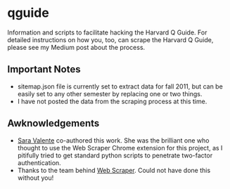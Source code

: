 # qguide
Information and scripts to facilitate hacking the Harvard Q Guide.  For detailed instructions on how you, too, can scrape the Harvard Q Guide, please see my Medium post about the process.

## Important Notes
* sitemap.json file is currently set to extract data for fall 2011, but can be easily set to any other semester by replacing one or two things.  
* I have not posted the data from the scraping process at this time.  

## Awknowledgements
* [Sara Valente](https://ssvalente.com) co-authored this work.  She was the brilliant one who thought to use the Web Scraper Chrome extension for this project, as I pitifully tried to get standard python scripts to penetrate two-factor authentication.  
* Thanks to the team behind [Web Scraper](https://webscraper.io).  Could not have done this without you!